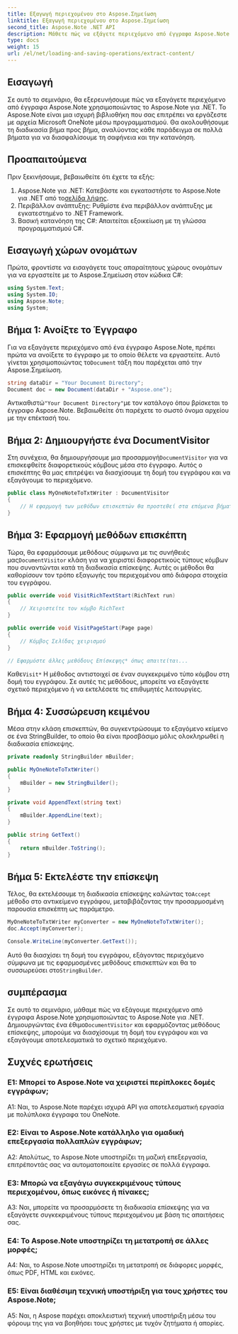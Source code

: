 ```yaml
---
title: Εξαγωγή περιεχομένου στο Aspose.Σημείωση
linktitle: Εξαγωγή περιεχομένου στο Aspose.Σημείωση
second_title: Aspose.Note .NET API
description: Μάθετε πώς να εξάγετε περιεχόμενο από έγγραφα Aspose.Note χρησιμοποιώντας το Aspose.Note για .NET. Αυτό το περιεκτικό σεμινάριο σας καθοδηγεί στη διαδικασία βήμα προς βήμα.
type: docs
weight: 15
url: /el/net/loading-and-saving-operations/extract-content/
---
```

## Εισαγωγή

Σε αυτό το σεμινάριο, θα εξερευνήσουμε πώς να εξαγάγετε περιεχόμενο από έγγραφα Aspose.Note χρησιμοποιώντας το Aspose.Note για .NET. Το Aspose.Note είναι μια ισχυρή βιβλιοθήκη που σας επιτρέπει να εργάζεστε με αρχεία Microsoft OneNote μέσω προγραμματισμού. Θα ακολουθήσουμε τη διαδικασία βήμα προς βήμα, αναλύοντας κάθε παράδειγμα σε πολλά βήματα για να διασφαλίσουμε τη σαφήνεια και την κατανόηση.

## Προαπαιτούμενα

Πριν ξεκινήσουμε, βεβαιωθείτε ότι έχετε τα εξής:

1.  Aspose.Note για .NET: Κατεβάστε και εγκαταστήστε το Aspose.Note για .NET από το[σελίδα λήψης](https://releases.aspose.com/note/net/).
2. Περιβάλλον ανάπτυξης: Ρυθμίστε ένα περιβάλλον ανάπτυξης με εγκατεστημένο το .NET Framework.
3. Βασική κατανόηση της C#: Απαιτείται εξοικείωση με τη γλώσσα προγραμματισμού C#.

## Εισαγωγή χώρων ονομάτων

Πρώτα, φροντίστε να εισαγάγετε τους απαραίτητους χώρους ονομάτων για να εργαστείτε με το Aspose.Σημείωση στον κώδικα C#:

```csharp
using System.Text;
using System.IO;
using Aspose.Note;
using System;
```

## Βήμα 1: Ανοίξτε το Έγγραφο

 Για να εξαγάγετε περιεχόμενο από ένα έγγραφο Aspose.Note, πρέπει πρώτα να ανοίξετε το έγγραφο με το οποίο θέλετε να εργαστείτε. Αυτό γίνεται χρησιμοποιώντας το`Document` τάξη που παρέχεται από την Aspose.Σημείωση.

```csharp
string dataDir = "Your Document Directory";
Document doc = new Document(dataDir + "Aspose.one");
```

 Αντικαθιστώ`"Your Document Directory"`με τον κατάλογο όπου βρίσκεται το έγγραφο Aspose.Note. Βεβαιωθείτε ότι παρέχετε το σωστό όνομα αρχείου με την επέκτασή του.

## Βήμα 2: Δημιουργήστε ένα DocumentVisitor

 Στη συνέχεια, θα δημιουργήσουμε μια προσαρμογή`DocumentVisitor` για να επισκεφθείτε διαφορετικούς κόμβους μέσα στο έγγραφο. Αυτός ο επισκέπτης θα μας επιτρέψει να διασχίσουμε τη δομή του εγγράφου και να εξαγάγουμε το περιεχόμενο.

```csharp
public class MyOneNoteToTxtWriter : DocumentVisitor
{
    // Η εφαρμογή των μεθόδων επισκεπτών θα προστεθεί στα επόμενα βήματα.
}
```

## Βήμα 3: Εφαρμογή μεθόδων επισκέπτη

 Τώρα, θα εφαρμόσουμε μεθόδους σύμφωνα με τις συνήθειές μας`DocumentVisitor` κλάση για να χειριστεί διαφορετικούς τύπους κόμβων που συναντώνται κατά τη διαδικασία επίσκεψης. Αυτές οι μέθοδοι θα καθορίσουν τον τρόπο εξαγωγής του περιεχομένου από διάφορα στοιχεία του εγγράφου.

```csharp
public override void VisitRichTextStart(RichText run)
{
    // Χειριστείτε τον κόμβο RichText
}

public override void VisitPageStart(Page page)
{
    // Κόμβος Σελίδας χειρισμού
}

// Εφαρμόστε άλλες μεθόδους Επίσκεψης* όπως απαιτείται...
```

 Καθε`Visit*` Η μέθοδος αντιστοιχεί σε έναν συγκεκριμένο τύπο κόμβου στη δομή του εγγράφου. Σε αυτές τις μεθόδους, μπορείτε να εξαγάγετε σχετικό περιεχόμενο ή να εκτελέσετε τις επιθυμητές λειτουργίες.

## Βήμα 4: Συσσώρευση κειμένου

Μέσα στην κλάση επισκεπτών, θα συγκεντρώσουμε το εξαγόμενο κείμενο σε ένα StringBuilder, το οποίο θα είναι προσβάσιμο μόλις ολοκληρωθεί η διαδικασία επίσκεψης.

```csharp
private readonly StringBuilder mBuilder;

public MyOneNoteToTxtWriter()
{
    mBuilder = new StringBuilder();
}

private void AppendText(string text)
{
    mBuilder.AppendLine(text);
}

public string GetText()
{
    return mBuilder.ToString();
}
```

## Βήμα 5: Εκτελέστε την επίσκεψη

 Τέλος, θα εκτελέσουμε τη διαδικασία επίσκεψης καλώντας το`Accept` μέθοδο στο αντικείμενο εγγράφου, μεταβιβάζοντας την προσαρμοσμένη παρουσία επισκέπτη ως παράμετρο.

```csharp
MyOneNoteToTxtWriter myConverter = new MyOneNoteToTxtWriter();
doc.Accept(myConverter);

Console.WriteLine(myConverter.GetText());
```

 Αυτό θα διασχίσει τη δομή του εγγράφου, εξάγοντας περιεχόμενο σύμφωνα με τις εφαρμοσμένες μεθόδους επισκεπτών και θα το συσσωρεύσει στο`StringBuilder`.

## συμπέρασμα

 Σε αυτό το σεμινάριο, μάθαμε πώς να εξάγουμε περιεχόμενο από έγγραφα Aspose.Note χρησιμοποιώντας το Aspose.Note για .NET. Δημιουργώντας ένα έθιμο`DocumentVisitor` και εφαρμόζοντας μεθόδους επίσκεψης, μπορούμε να διασχίσουμε τη δομή του εγγράφου και να εξαγάγουμε αποτελεσματικά το σχετικό περιεχόμενο.

## Συχνές ερωτήσεις

### Ε1: Μπορεί το Aspose.Note να χειριστεί περίπλοκες δομές εγγράφων;

A1: Ναι, το Aspose.Note παρέχει ισχυρά API για αποτελεσματική εργασία με πολύπλοκα έγγραφα του OneNote.

### Ε2: Είναι το Aspose.Note κατάλληλο για ομαδική επεξεργασία πολλαπλών εγγράφων;

A2: Απολύτως, το Aspose.Note υποστηρίζει τη μαζική επεξεργασία, επιτρέποντάς σας να αυτοματοποιείτε εργασίες σε πολλά έγγραφα.

### Ε3: Μπορώ να εξαγάγω συγκεκριμένους τύπους περιεχομένου, όπως εικόνες ή πίνακες;

A3: Ναι, μπορείτε να προσαρμόσετε τη διαδικασία επίσκεψης για να εξαγάγετε συγκεκριμένους τύπους περιεχομένου με βάση τις απαιτήσεις σας.

### Ε4: Το Aspose.Note υποστηρίζει τη μετατροπή σε άλλες μορφές;

A4: Ναι, το Aspose.Note υποστηρίζει τη μετατροπή σε διάφορες μορφές, όπως PDF, HTML και εικόνες.

### Ε5: Είναι διαθέσιμη τεχνική υποστήριξη για τους χρήστες του Aspose.Note;

A5: Ναι, η Aspose παρέχει αποκλειστική τεχνική υποστήριξη μέσω του φόρουμ της για να βοηθήσει τους χρήστες με τυχόν ζητήματα ή απορίες.